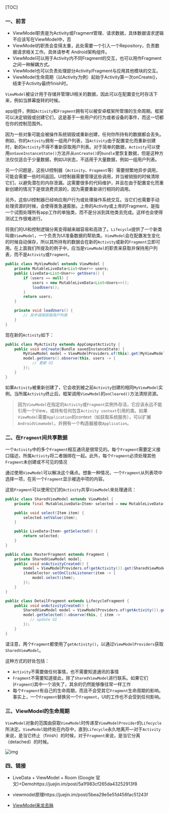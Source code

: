 [TOC]

### 一、前言

- ViewModel职责是为Activity或Fragment管理、请求数据，具体数据请求逻辑不应该写在ViewModel中，否
- ViewModel的职责会变得太重，此处需要一个引入一个Repository，负责数据请求相关工作。具体请参考 Android架构组件。
- ViewModel可以用于Activity内不同Fragment的交互，也可以用作Fragment之间一种解耦方式。
- ViewModel也可以负责处理部分Activity/Fragment与应用其他模块的交互。
- ViewModel生命周期（以Activity为例）起始于Activity第一次onCreate()，结束于Activity最终finish时。



`ViewModel`被设计用于存储并管理UI相关的数据，因此可以在配置变化时存活下来，例如当屏幕旋转的时候。

app组件，例如`Activity`和`Fragment`拥有可以被安卓框架所管理的生命周期。框架可以决定销毁或创建它们，这是基于一些用户的行为或者设备的事件，而这一切都在你的控制范围外。

因为一些对象可能会被操作系统销毁或重新创建，任何你所持有的数据都会丢失。例如，你的`Activity`拥有一组用户列表，当`Activity`由于配置变化而重新创建时，新的`Activity`不得不重新获取用户列表。对于简单的数据，`Activity`可以使用`onSaveInstanceState()`方法并从`onCreate()`的`bundle`里恢复数据，但是这种方法仅仅适合于少量数据，例如UI状态，不适用于大量数据，例如一组用户列表。

另一个问题是，这些UI控制器（`Activity`、`Fragment`等）需要频繁地异步调用，可能会需要一些时间返回。UI控制器需要管理这些调用，并当被销毁的时候清除它们，以避免潜在的内存泄漏。这需要很多的代码维护，并且在由于配置变化而重新创建的情况下是很浪费资源的，因为需要重新进行相同的调用。

另外，这些UI控制器已经响应用户行为或处理操作系统交互。当它们也需要手动处理资源的时候，会使得类急速膨胀。上帝的Activity或上帝的Fragment，是指一个试图处理所有app工作的单独类，而不是分派到其他类去完成。这样也会使得测试工作很难进行。

将我们的UI和控制逻辑分离变得越来越容易和高效了。`Lifecycle`提供了一个新类叫做`ViewModel`，一个负责为UI准备数据的帮助类。`ViewModel`会在配置发生变化的时候自动保存，所以其所持有的数据会在新的`Activity`或新的`Fragment`立即可用。在上面我们所提及的例子中，应当是`ViewModel`的职责来获取并保持用户列表，而不是`Activity`或`Fragment`。

```java
public class MyViewModel extends ViewModel {
    private MutableLiveData<List<User>> users;
    public LiveData<List<User>> getUsers() {
        if (users == null) {
            users = new MutableLiveData<List<Users>>();
            loadUsers();
        }
        return users;
    }

    private void loadUsers() {
        // 异步调用获取用户列表
    }
}
```

现在新的`Activity`如下：

```java
public class MyActivity extends AppCompatActivity {
    public void onCreate(Bundle savedInstanceState) {
        MyViewModel model = ViewModelProviders.of(this).get(MyViewModel.class);
        model.getUsers().observe(this, users -> {
            // 更新 UI
        });
    }
}
```

如果`Activity`被重新创建了，它会收到被之前`Activity`创建的相同`MyViewModel`实例。当所属`Activity`终止后，框架调用`ViewModel`的`onCleared()`方法清除资源。

> 因为`ViewModel`在指定的`Activity`或`Fragment`实例外存活，它应该永远不能引用一个View，或持有任何包含`Activity context`引用的类。如果`ViewModel`需要`Application`的context（如获取系统服务），可以扩展`AndroidViewmodel`，并拥有一个构造器接收`Application`。



### 二、在`Fragment`间共享数据

一个`Activity`中的多个`Fragment`相互通讯是很常见的。每个`Fragment`需要定义接口描述，所属`Activity`将二者捆绑在一起。此外，每个`Fragment`必须处理其他`Fragment`未创建或不可见的情况

通过使用`ViewModel`可以解决这个痛点。想象一种情况，一个`Fragment`从列表项中选择一项，在另一个`Fragment`显示被选中项的内容。

这些`Fragment`可以使用它们的`Activity`共享`ViewModel`来处理通讯：

```java
public class SharedViewModel extends ViewModel {
    private final MutableLiveData<Item> selected = new MutableLiveData<Item>();

    public void select(Item item) {
        selected.setValue(item);
    }

    public LiveData<Item> getSelected() {
        return selected;
    }
}

public class MasterFragment extends Fragment {
    private SharedViewModel model;
    public void onActivityCreated() {
        model = ViewModelProviders.of(getActivity()).get(SharedViewModel.class);
        itemSelector.setOnClickListener(item -> {
            model.select(item);
        });
    }
}

public class DetailFragment extends LifecycleFragment {
    public void onActivityCreated() {
        SharedViewModel model = ViewModelProviders.of(getActivity()).get(SharedViewModel.class);
        model.getSelected().observe(this, { item ->
           // update UI
        });
    }
}
```

请注意，两个`Fragment`都使用了`getActivity()`，以通过`ViewModelProviders`获取`SharedViewModel`。

这种方式的好处包括：

- `Activity`不需要做任何事情，也不需要知道通讯的事情
- `Fragment`不需要知道彼此，除了`SharedViewModel`进行联系。如果它们(`Fragment`)其中一个消失了，其余的仍然能够像往常一样工作
- 每个`Fragment`有自己的生命周期，而且不会受其它`Fragment`生命周期的影响。事实上，一个`Fragment`替换另一个`Fragment`，UI的工作也不会受到任何影响。



### 三、ViewModel的生命周期

`ViewModel`对象的范围由获取`ViewModel`时传递至`ViewModelProvider`的`Lifecycle`所决定。`ViewModel`始终处在内存中，直到`Lifecycle`永久地离开—对于`Activity`来说，是当它终止（finish）的时候，对于`Fragment`来说，是当它分离（detached）的时候。



![img](http://r.photo.store.qq.com/psb?/V14L47VC0w3vOf/ROwEqPbA0umqIf9UXNdp.jThRYBh8D*dcW5qjp.pdy8!/r/dDEBAAAAAAAA)

### 四、链接

- LiveData + ViewModel + Room (Google 官文)+Demohttps://juejin.im/post/5a1f983cf265da43252913f8
- viewmodel原理https://juejin.im/post/5bea29e5e51d456fac51243f

- [ViewModel来龙去脉](https://www.jianshu.com/p/e8955f525f4c?utm_campaign=maleskine&utm_content=note&utm_medium=seo_notes&utm_source=recommendation)

